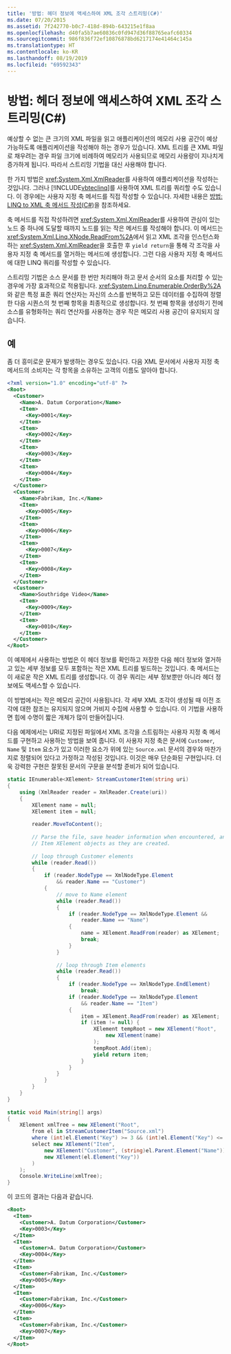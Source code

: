 ```yaml
---
title: '방법: 헤더 정보에 액세스하여 XML 조각 스트리밍(C#)'
ms.date: 07/20/2015
ms.assetid: 7f242770-b0c7-418d-894b-643215e1f8aa
ms.openlocfilehash: d40fa5b7ae60836c0fd947d36f88765eafc60334
ms.sourcegitcommit: 986f836f72ef10876878bd6217174e41464c145a
ms.translationtype: HT
ms.contentlocale: ko-KR
ms.lasthandoff: 08/19/2019
ms.locfileid: "69592343"
---
```

# <a name="how-to-stream-xml-fragments-with-access-to-header-information-c"></a>방법: 헤더 정보에 액세스하여 XML 조각 스트리밍(C#)
예상할 수 없는 큰 크기의 XML 파일을 읽고 애플리케이션의 메모리 사용 공간이 예상 가능하도록 애플리케이션을 작성해야 하는 경우가 있습니다. XML 트리를 큰 XML 파일로 채우려는 경우 파일 크기에 비례하여 메모리가 사용되므로 메모리 사용량이 지나치게 증가하게 됩니다. 따라서 스트리밍 기법을 대신 사용해야 합니다.  
  
 한 가지 방법은 <xref:System.Xml.XmlReader>를 사용하여 애플리케이션을 작성하는 것입니다. 그러나 [!INCLUDE[vbteclinq](~/includes/vbteclinq-md.md)]를 사용하여 XML 트리를 쿼리할 수도 있습니다. 이 경우에는 사용자 지정 축 메서드를 직접 작성할 수 있습니다. 자세한 내용은 [방법: LINQ to XML 축 메서드 작성(C#)](./how-to-write-a-linq-to-xml-axis-method.md)을 참조하세요.  
  
 축 메서드를 직접 작성하려면 <xref:System.Xml.XmlReader>를 사용하여 관심이 있는 노드 중 하나에 도달할 때까지 노드를 읽는 작은 메서드를 작성해야 합니다. 이 메서드는 <xref:System.Xml.Linq.XNode.ReadFrom%2A>에서 읽고 XML 조각을 인스턴스화하는 <xref:System.Xml.XmlReader>을 호출한 후 `yield return`을 통해 각 조각을 사용자 지정 축 메서드를 열거하는 메서드에 생성합니다. 그런 다음 사용자 지정 축 메서드에 대한 LINQ 쿼리를 작성할 수 있습니다.  
  
 스트리밍 기법은 소스 문서를 한 번만 처리해야 하고 문서 순서의 요소를 처리할 수 있는 경우에 가장 효과적으로 적용됩니다. <xref:System.Linq.Enumerable.OrderBy%2A>와 같은 특정 표준 쿼리 연산자는 자신의 소스를 반복하고 모든 데이터를 수집하여 정렬한 다음 시퀀스의 첫 번째 항목을 최종적으로 생성합니다. 첫 번째 항목을 생성하기 전에 소스를 유형화하는 쿼리 연산자를 사용하는 경우 작은 메모리 사용 공간이 유지되지 않습니다.  
  
## <a name="example"></a>예  
 좀 더 흥미로운 문제가 발생하는 경우도 있습니다. 다음 XML 문서에서 사용자 지정 축 메서드의 소비자는 각 항목을 소유하는 고객의 이름도 알아야 합니다.  
  
```xml  
<?xml version="1.0" encoding="utf-8" ?>  
<Root>  
  <Customer>  
    <Name>A. Datum Corporation</Name>  
    <Item>  
      <Key>0001</Key>  
    </Item>  
    <Item>  
      <Key>0002</Key>  
    </Item>  
    <Item>  
      <Key>0003</Key>  
    </Item>  
    <Item>  
      <Key>0004</Key>  
    </Item>  
  </Customer>  
  <Customer>  
    <Name>Fabrikam, Inc.</Name>  
    <Item>  
      <Key>0005</Key>  
    </Item>  
    <Item>  
      <Key>0006</Key>  
    </Item>  
    <Item>  
      <Key>0007</Key>  
    </Item>  
    <Item>  
      <Key>0008</Key>  
    </Item>  
  </Customer>  
  <Customer>  
    <Name>Southridge Video</Name>  
    <Item>  
      <Key>0009</Key>  
    </Item>  
    <Item>  
      <Key>0010</Key>  
    </Item>  
  </Customer>  
</Root>  
```  
  
 이 예제에서 사용하는 방법은 이 헤더 정보를 확인하고 저장한 다음 헤더 정보와 열거하고 있는 세부 정보를 모두 포함하는 작은 XML 트리를 빌드하는 것입니다. 축 메서드는 이 새로운 작은 XML 트리를 생성합니다. 이 경우 쿼리는 세부 정보뿐만 아니라 헤더 정보에도 액세스할 수 있습니다.  
  
 이 방법에서는 작은 메모리 공간이 사용됩니다. 각 세부 XML 조각이 생성될 때 이전 조각에 대한 참조는 유지되지 않으며 가비지 수집에 사용할 수 있습니다. 이 기법을 사용하면 힙에 수명이 짧은 개체가 많이 만들어집니다.  
  
 다음 예제에서는 URI로 지정된 파일에서 XML 조각을 스트림하는 사용자 지정 축 메서드를 구현하고 사용하는 방법을 보여 줍니다. 이 사용자 지정 축은 문서에 `Customer`, `Name` 및 `Item` 요소가 있고 이러한 요소가 위에 있는 `Source.xml` 문서의 경우와 마찬가지로 정렬되어 있다고 가정하고 작성된 것입니다. 이것은 매우 단순화된 구현입니다. 더욱 강력한 구현은 잘못된 문서의 구문을 분석할 준비가 되어 있습니다.  
  
```csharp  
static IEnumerable<XElement> StreamCustomerItem(string uri)  
{  
    using (XmlReader reader = XmlReader.Create(uri))  
    {  
        XElement name = null;  
        XElement item = null;  
  
        reader.MoveToContent();  
  
        // Parse the file, save header information when encountered, and yield the  
        // Item XElement objects as they are created.  
  
        // loop through Customer elements  
        while (reader.Read())  
        {  
            if (reader.NodeType == XmlNodeType.Element  
                && reader.Name == "Customer")  
            {  
                // move to Name element  
                while (reader.Read())  
                {  
                    if (reader.NodeType == XmlNodeType.Element &&  
                        reader.Name == "Name")  
                    {  
                        name = XElement.ReadFrom(reader) as XElement;  
                        break;  
                    }  
                }  
  
                // loop through Item elements  
                while (reader.Read())  
                {  
                    if (reader.NodeType == XmlNodeType.EndElement)  
                        break;  
                    if (reader.NodeType == XmlNodeType.Element  
                        && reader.Name == "Item")  
                    {  
                        item = XElement.ReadFrom(reader) as XElement;  
                        if (item != null) {  
                            XElement tempRoot = new XElement("Root",  
                                new XElement(name)  
                            );  
                            tempRoot.Add(item);  
                            yield return item;  
                        }  
                    }  
                }  
            }  
        }  
    }  
}  
  
static void Main(string[] args)  
{  
    XElement xmlTree = new XElement("Root",  
        from el in StreamCustomerItem("Source.xml")  
        where (int)el.Element("Key") >= 3 && (int)el.Element("Key") <= 7  
        select new XElement("Item",  
            new XElement("Customer", (string)el.Parent.Element("Name")),  
            new XElement(el.Element("Key"))  
        )  
    );  
    Console.WriteLine(xmlTree);  
}  
```  
  
 이 코드의 결과는 다음과 같습니다.  
  
```xml  
<Root>  
  <Item>  
    <Customer>A. Datum Corporation</Customer>  
    <Key>0003</Key>  
  </Item>  
  <Item>  
    <Customer>A. Datum Corporation</Customer>  
    <Key>0004</Key>  
  </Item>  
  <Item>  
    <Customer>Fabrikam, Inc.</Customer>  
    <Key>0005</Key>  
  </Item>  
  <Item>  
    <Customer>Fabrikam, Inc.</Customer>  
    <Key>0006</Key>  
  </Item>  
  <Item>  
    <Customer>Fabrikam, Inc.</Customer>  
    <Key>0007</Key>  
  </Item>  
</Root>  
```  
  